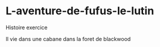 # L-aventure-de-fufus-le-lutin
Histoire exercice

Il vie dans une cabane dans la foret de blackwood

